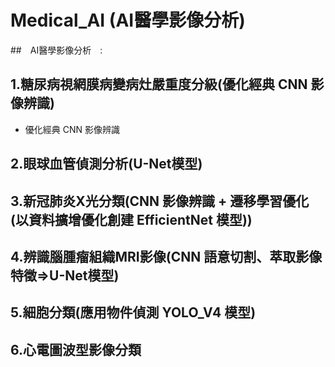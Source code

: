 # Medical_AI (AI醫學影像分析)
##　AI醫學影像分析　:
## 1.糖尿病視網膜病變病灶嚴重度分級(優化經典 CNN 影像辨識)
   - 優化經典 CNN 影像辨識
   
## 2.眼球血管偵測分析(U-Net模型)

## 3.新冠肺炎X光分類(CNN 影像辨識 + 遷移學習優化(以資料擴增優化創建 EfficientNet 模型))

## 4.辨識腦腫瘤組織MRI影像(CNN 語意切割、萃取影像特徵=>U-Net模型)

## 5.細胞分類(應用物件偵測 YOLO_V4 模型)

## 6.心電圖波型影像分類
